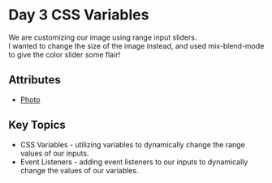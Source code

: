 # Day 3 CSS Variables

We are customizing our image using range input sliders.  
I wanted to change the size of the image instead, and used mix-blend-mode to give the color slider some flair!  

## Attributes

* [Photo](https://unsplash.com/photos/green-grass-field-during-sunset-_RBcxo9AU-U)

## Key Topics

* CSS Variables - utilizing variables to dynamically change the range values of our inputs.
* Event Listeners - adding event listeners to our inputs to dynamically change the values of our variables.
